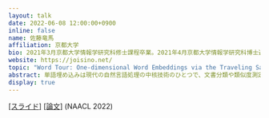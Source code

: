 ```yaml
---
layout: talk
date: 2022-06-08 12:00:00+0900
inline: false
name: 佐藤竜馬
affiliation: 京都大学
bio: 2021年3月京都大学情報学研究科修士課程卒業。2021年4月京都大学情報学研究科博士過程入学。専門分野はグラフニューラルネットワーク、最適輸送、および情報検索・推薦システム。
website: https://joisino.net/
topic: "Word Tour: One-dimensional Word Embeddings via the Traveling Salesman Problem"
abstract: 単語埋め込みは現代の自然言語処理の中核技術のひとつで、文書分類や類似度測定をはじめとして、さまざまな場面で使用されていることは知っての通りです。しかし、ふつう埋め込み先は何百という高次元であり、使用する時には多くの時間やメモリを消費するうえに、高次元埋め込みを視覚的に表現できないため解釈が難しいことが問題です。そこで本研究では、【一次元】の単語埋め込みを教師なしで得る方法を提案します。とはいえ、単語のあらゆる側面を一次元で捉えるのは不可能であるので、本研究ではまず単語埋め込みが満たすべき性質を健全性と完全性という二つに分解します。提案法の WordTour は、完全性はあきらめ、健全性のみを課すことで一次元埋め込みを可能にし、それでいて、全ての、とまでは言わないまでも、いくつかの応用において有用な一次元埋め込みを得ることに成功しました。
display: true
---
```


[[スライド]](https://www.slideshare.net/joisino/word-tour-onedimensional-word-embeddings-via-the-traveling-salesman-problem-naacl-2022) [[論文]](https://arxiv.org/abs/2205.01954) (NAACL 2022)
